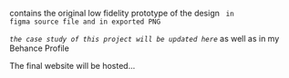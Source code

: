contains the original low fidelity prototype of the design <code> in figma source file and in exported PNG</code>
<p><code><em>the case study of this project will be updated here</em></code> as well as in my Behance Profile</p>
<p>The final website will be hosted...</p>
